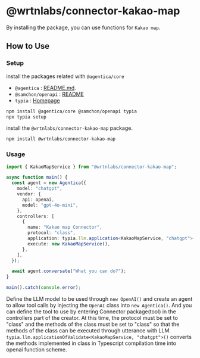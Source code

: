# @wrtnlabs/connector-kakao-map

By installing the package, you can use functions for `Kakao map`.

## How to Use

### Setup

install the packages related with `@agentica/core`

- `@agentica` : [README.md](https://github.com/wrtnlabs/agentica).
- `@samchon/openapi` : [README](https://github.com/samchon/openapi)
- `typia` : [Homepage](https://typia.io/)

```bash
npm install @agentica/core @samchon/openapi typia
npx typia setup
```

install the `@wrtnlabs/connector-kakao-map` package.

```bash
npm install @wrtnlabs/connector-kakao-map
```

### Usage

```ts
import { KakaoMapService } from "@wrtnlabs/connector-kakao-map";

async function main() {
  const agent = new Agentica({
    model: "chatgpt",
    vendor: {
      api: openai,
      model: "gpt-4o-mini",
    },
    controllers: [
      {
        name: "Kakao map Connector",
        protocol: "class",
        application: typia.llm.application<KakaoMapService, "chatgpt">(),
        execute: new KakaoMapService(),
      },
    ],
  });

  await agent.conversate("What you can do?");
}

main().catch(console.error);
```

Define the LLM model to be used through `new OpenAI()` and create an agent to allow tool calls by injecting the `OpenAI` class into `new Agentica()`. And you can define the tool to use by entering Connector package(tool) in the controllers part of the creator. At this time, the protocol must be set to "class" and the methods of the class must be set to "class" so that the methods of the class can be executed through utterance with LLM. `typia.llm.applicationOfValidate<KakaoMapService, "chatgpt">()` converts the methods implemented in class in Typescript compilation time into openai function scheme.
